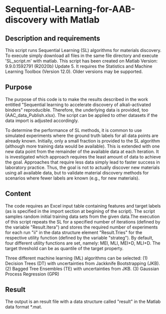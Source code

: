 # Sequential-Learning-for-AAB-discovery with Matlab

## Description and requirements
This script runs Sequential Learning (SL) algorithms for materials discovery. To execute simply download all files in the same file directory and execute 'SL_script.m' with matlab. This script has been created on Matlab Version: 9.9.0.1592791 (R2020b) Update 5. It requires the Statistics and Machine Learning Toolbox (Version 12.0). Older versions may be supported. 

## Purpose
The purpose of this code is to make the results described in the work entitled "Sequential learning to accelerate discovery of alkali-activated binders" reproducible. Therefore, the underlying data is provided, too (AAC_data_Publish.xlsx). The script can be applied to other datasets if the data import is adjusted accordingly. 

To determine the performance of SL methods, it is common to use simulated experiments where the ground truth labels for all data points are already known. Initially, only a small fraction is provided to the SL algorithm (although more training data would be available). This is extended with one new data point from the remainder of the available data at each iteration. It is investigated which approach requires the least amount of data to achieve the goal. Approaches that require less data simply lead to faster success in laboratory practice. Thus, the goal is not to actually discover new materials using all available data, but to validate material discovery methods for scenarios where fewer labels are known (e.g., for new materials).

## Content
The code requires an Excel input table containing features and target labels (as is specified in the import section at begining of the script). The script samples  random initial training data sets from the given data.The execution of this script repeats the SL for a specified number of iterations (defined by the variable "Result.Itera") and stores the required number of experiments for each run "ii" in the data structure element "Result.Tries" for the respective utility function (defined by the variable "strateg"). By default, four different utility functions are set, namely: MEI, MLI, MEI+D, MLI+D. The target threshold can be as quantile of the target property. 

 Three different machine learning (ML) algorithms can be selected: 
(1) Decision Trees (DT) with uncertainties from Jackknife Bootstrapping (JKB).
(2) Bagged Tree Ensembles (TE) with uncertainties from JKB.
(3) Gaussian Process Regression (GPR)

## Result
The output is an result file with a data structure called "result" in the Matlab data format *.mat. 

